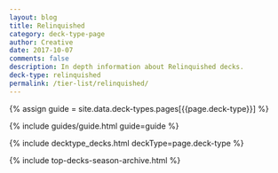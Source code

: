 ```yaml
---
layout: blog
title: Relinquished
category: deck-type-page
author: Creative
date: 2017-10-07
comments: false
description: In depth information about Relinquished decks.
deck-type: relinquished
permalink: /tier-list/relinquished/
---
```


{% assign guide = site.data.deck-types.pages[{{page.deck-type}}] %}

{% include guides/guide.html guide=guide %}

{% include decktype_decks.html deckType=page.deck-type %}

{% include top-decks-season-archive.html %}